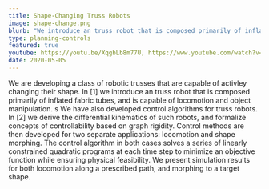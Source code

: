 ```yaml
---
title: Shape-Changing Truss Robots
image: shape-change.png
blurb: "We introduce an truss robot that is composed primarily of inflated fabric tubes, and is capable of locomotion and object manipulation."
type: planning-controls
featured: true
youtube: https://youtu.be/XqgbLb8m77U, https://www.youtube.com/watch?v=6z16xJ5Uvw8
date: 2020-05-05
---
```


We are developing a class of robotic trusses that are capable of activley changing their shape. In [1] we introduce an truss robot that is composed primarily of inflated fabric tubes, and is capable of locomotion and object manipulation. s We have also developed control algorithms for truss robots. In [2] we derive the  differential kinematics of such robots, and formalize concepts of controllability based on graph rigidity.  Control methods are then developed for two separate applications: locomotion and shape morphing. The control algorithm in both cases solves a series of linearly constrained quadratic programs at each time step to minimize an objective function while ensuring physical feasibility. We present simulation results for both locomotion along a prescribed path, and morphing to a target shape.
